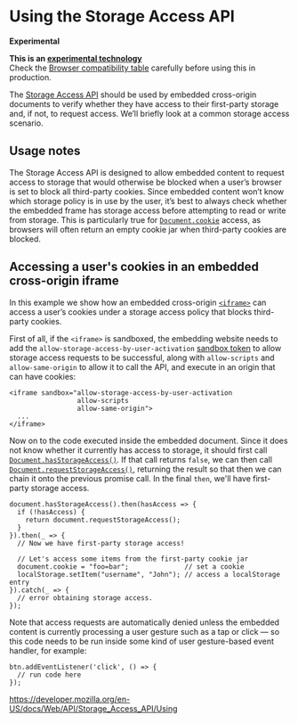 Using the Storage Access API
============================

**Experimental**

**This is an [experimental technology](https://developer.mozilla.org/en-US/docs/MDN/Guidelines/Conventions_definitions#experimental)**  
Check the [Browser compatibility table](#browser_compatibility) carefully before using this in production.

The [Storage Access API](../storage_access_api) should be used by embedded cross-origin documents to verify whether they have access to their first-party storage and, if not, to request access. We’ll briefly look at a common storage access scenario.

Usage notes
-----------

The Storage Access API is designed to allow embedded content to request access to storage that would otherwise be blocked when a user’s browser is set to block all third-party cookies. Since embedded content won’t know which storage policy is in use by the user, it’s best to always check whether the embedded frame has storage access before attempting to read or write from storage. This is particularly true for [`Document.cookie`](../document/cookie) access, as browsers will often return an empty cookie jar when third-party cookies are blocked.

Accessing a user's cookies in an embedded cross-origin iframe
-------------------------------------------------------------

In this example we show how an embedded cross-origin [`<iframe>`](https://developer.mozilla.org/en-US/docs/Web/HTML/Element/iframe) can access a user’s cookies under a storage access policy that blocks third-party cookies.

First of all, if the `<iframe>` is sandboxed, the embedding website needs to add the `allow-storage-access-by-user-activation` [sandbox token](https://developer.mozilla.org/en-US/docs/Web/HTML/Element/iframe#attr-sandbox) to allow storage access requests to be successful, along with `allow-scripts` and `allow-same-origin` to allow it to call the API, and execute in an origin that can have cookies:

    <iframe sandbox="allow-storage-access-by-user-activation
                     allow-scripts
                     allow-same-origin">
      ...
    </iframe>

Now on to the code executed inside the embedded document. Since it does not know whether it currently has access to storage, it should first call [`Document.hasStorageAccess()`](../document/hasstorageaccess). If that call returns `false`, we can then call [`Document.requestStorageAccess()`](../document/requeststorageaccess), returning the result so that then we can chain it onto the previous promise call. In the final `then`, we'll have first-party storage access.

    document.hasStorageAccess().then(hasAccess => {
      if (!hasAccess) {
        return document.requestStorageAccess();
      }
    }).then(_ => {
      // Now we have first-party storage access!

      // Let's access some items from the first-party cookie jar
      document.cookie = "foo=bar";              // set a cookie
      localStorage.setItem("username", "John"); // access a localStorage entry
    }).catch(_ => {
      // error obtaining storage access.
    });

Note that access requests are automatically denied unless the embedded content is currently processing a user gesture such as a tap or click — so this code needs to be run inside some kind of user gesture-based event handler, for example:

    btn.addEventListener('click', () => {
      // run code here
    });

<a href="https://developer.mozilla.org/en-US/docs/Web/API/Storage_Access_API/Using" class="_attribution-link">https://developer.mozilla.org/en-US/docs/Web/API/Storage_Access_API/Using</a>
